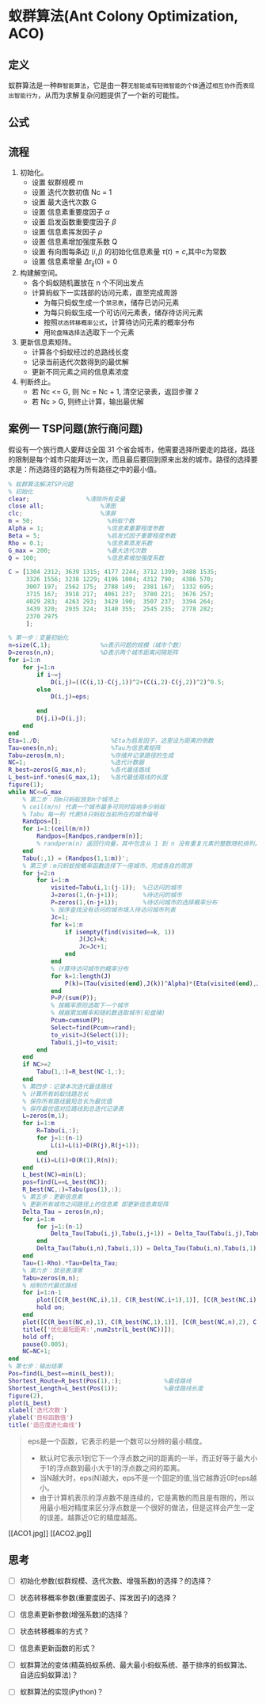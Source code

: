 # 蚁群算法(Ant Colony Optimization, ACO)

## 定义

蚁群算法是一种`群智能算法`，它是由一群`无智能或有轻微智能的个体`通过`相互协作`而`表现出智能行为`，从而为求解复杂问题提供了一个新的可能性。

## 公式

## 流程

1. 初始化。
   - 设置 蚁群规模 m
   - 设置 迭代次数初值 Nc = 1
   - 设置 最大迭代次数 G
   - 设置 信息素重要度因子 $\alpha$
   - 设置 启发函数重要度因子 $\beta$
   - 设置 信息素挥发因子 $\rho$
   - 设置 信息素增加强度系数 Q
   - 设置 有向图每条边 $(i,j)$ 的初始化信息素量 $\tau(t)=c$,其中c为常数
   - 设置 信息素增量 $\Delta\tau_{ij}(0)=0$
2. 构建解空间。
   - 各个蚂蚁随机置放在 n 个不同出发点
   - 计算蚂蚁下一实践部的访问元素，直至完成周游
     - 为每只蚂蚁生成一个`禁忌表`，储存已访问元素
     - 为每只蚂蚁生成一个可访问元素表，储存待访问元素
     - 按照`状态转移概率公式`，计算待访问元素的概率分布
     - 用`轮盘赌选择法`选取下一个元素
3. 更新信息素矩阵。
   - 计算各个蚂蚁经过的总路线长度
   - 记录当前迭代次数得到的最优解
   - 更新不同元素之间的信息素浓度
4. 判断终止。
   - 若 Nc <= G, 则 Nc = Nc + 1, 清空记录表，返回步骤 2
   - 若 Nc > G, 则终止计算，输出最优解

## 案例一  TSP问题(旅行商问题)

假设有一个旅行商人要拜访全国 31 个省会城市，他需要选择所要走的路径，路径的限制是每个城市只能拜访一次，而且最后要回到原来出发的城市。路径的选择要求是：所选路径的路程为所有路径之中的最小值。

```MATLAB
% 蚁群算法解决TSP问题
% 初始化 
clear;                %清除所有变量
close all;                %清图
clc;                      %清屏
m = 50;                     %蚂蚁个数
Alpha = 1;                  %信息素重要程度参数              
Beta = 5;                   %启发式因子重要程度参数
Rho = 0.1;                  %信息素蒸发系数
G_max = 200;                %最大迭代次数
Q = 100;                    %信息素增加强度系数

C = [1304 2312; 3639 1315; 4177 2244; 3712 1399; 3488 1535;
     3326 1556; 3238 1229; 4196 1004; 4312 790;  4386 570;
     3007 197;  2562 175;  2788 149;  2381 167;  1332 695;
     3715 167;  3918 217;  4061 237;  3780 221;  3676 257;
     4029 283;  4263 293;  3429 190;  3507 237;  3394 264;
     3439 320;  2935 324;  3140 355;  2545 235;  2778 282;
     2370 2975
     ];

% 第一步：变量初始化 
n=size(C,1);              %n表示问题的规模（城市个数）
D=zeros(n,n);             %D表示两个城市距离间隔矩阵
for i=1:n
    for j=1:n
        if i~=j
            D(i,j)=((C(i,1)-C(j,1))^2+(C(i,2)-C(j,2))^2)^0.5;
        else
            D(i,j)=eps;

        end
        D(j,i)=D(i,j);
    end
end
Eta=1./D;                    %Eta为启发因子，这里设为距离的倒数
Tau=ones(n,n);               %Tau为信息素矩阵
Tabu=zeros(m,n);             %存储并记录路径的生成
NC=1;                        %迭代计数器
R_best=zeros(G_max,n);       %各代最佳路线
L_best=inf.*ones(G_max,1);   %各代最佳路线的长度
figure(1);
while NC<=G_max            
    % 第二步：将m只蚂蚁放到n个城市上 
    % ceil(m/n) 代表一个城市最多可同时容纳多少蚂蚁
    % Tabu 每一列 代表50只蚂蚁当前所在的城市编号
    Randpos=[];
    for i=1:(ceil(m/n))
        Randpos=[Randpos,randperm(n)];
        % randperm(n) 返回行向量，其中包含从 1 到 n 没有重复元素的整数随机排列。
    end
    Tabu(:,1) = (Randpos(1,1:m))'; 
    % 第三步：m只蚂蚁按概率函数选择下一座城市，完成各自的周游
    for j=2:n
        for i=1:m
            visited=Tabu(i,1:(j-1));  %已访问的城市
            J=zeros(1,(n-j+1));       %待访问的城市
            P=zeros(1,(n-j+1));       %待访问城市的选择概率分布
            % 按序查找没有访问的城市填入待访问城市列表
            Jc=1; 
            for k=1:n
                if isempty(find(visited==k, 1))
                    J(Jc)=k;
                    Jc=Jc+1;
                end
            end
            % 计算待访问城市的概率分布 
            for k=1:length(J)
                P(k)=(Tau(visited(end),J(k))^Alpha)*(Eta(visited(end),J(k))^Beta);
            end
            P=P/(sum(P));
            % 按概率原则选取下一个城市 
            % 根据累加概率和随机数选取城市(轮盘赌)
            Pcum=cumsum(P);
            Select=find(Pcum>=rand);
            to_visit=J(Select(1));
            Tabu(i,j)=to_visit;
        end
    end
    if NC>=2
        Tabu(1,:)=R_best(NC-1,:);
    end
    % 第四步：记录本次迭代最佳路线
    % 计算所有蚂蚁线路总长 
    % 保存所有路线最短总长为最优值
    % 保存最优值对应路线到总迭代记录表
    L=zeros(m,1);
    for i=1:m
        R=Tabu(i,:);
        for j=1:(n-1)
            L(i)=L(i)+D(R(j),R(j+1));
        end
        L(i)=L(i)+D(R(1),R(n));
    end
    L_best(NC)=min(L);
    pos=find(L==L_best(NC));
    R_best(NC,:)=Tabu(pos(1),:);
    % 第五步：更新信息素 
    % 更新所有城市之间路径上的信息素 即更新信息素矩阵
    Delta_Tau = zeros(n,n);
    for i=1:m
        for j=1:(n-1)
            Delta_Tau(Tabu(i,j),Tabu(i,j+1)) = Delta_Tau(Tabu(i,j),Tabu(i,j+1)) + Q/L(i);
        end
        Delta_Tau(Tabu(i,n),Tabu(i,1)) = Delta_Tau(Tabu(i,n),Tabu(i,1)) + Q/L(i);
    end
    Tau=(1-Rho).*Tau+Delta_Tau;
    % 第六步：禁忌表清零
    Tabu=zeros(m,n);
    % 绘制历代最优路线
    for i=1:n-1
        plot([C(R_best(NC,i),1), C(R_best(NC,i+1),1)], [C(R_best(NC,i),2), C(R_best(NC,i+1),2)],'bo-');
        hold on;
    end
    plot([C(R_best(NC,n),1), C(R_best(NC,1),1)], [C(R_best(NC,n),2), C(R_best(NC,1),2)],'ro-');  
    title(['优化最短距离:',num2str(L_best(NC))]);
    hold off;
    pause(0.005);
    NC=NC+1;    
end
% 第七步：输出结果 
Pos=find(L_best==min(L_best));
Shortest_Route=R_best(Pos(1),:);            %最佳路线
Shortest_Length=L_best(Pos(1));             %最佳路线长度
figure(2),
plot(L_best)
xlabel('迭代次数')
ylabel('目标函数值')
title('适应度进化曲线')
```

> eps是一个函数，它表示的是一个数可以分辨的最小精度。
>
> - 默认时它表示1到它下一个浮点数之间的距离的一半，而正好等于最大小于1的浮点数到最小大于1的浮点数之间的距离。
> - 当N越大时，eps(N)越大，eps不是一个固定的值,当它越靠近0时eps越小。
> - 由于计算机表示的浮点数不是连续的，它是离散的而且是有限的，所以用最小相对精度来区分浮点数是一个很好的做法，但是这样会产生一定的误差。越靠近0它的精度越高。

[[ACO1.jpg]]
[[ACO2.jpg]]

## 思考

- [ ] 初始化参数(蚁群规模、迭代次数、增强系数)的选择？的选择？
- [ ] 状态转移概率参数(重要度因子、挥发因子)的选择？
- [ ] 信息素更新参数(增强系数)的选择？
- [ ] 状态转移概率的方式？
- [ ] 信息素更新函数的形式？
- [ ] 蚁群算法的变体(精英蚂蚁系统、最大最小蚂蚁系统、基于排序的蚂蚁算法、自适应蚂蚁算法)？
- [ ] 蚁群算法的实现(Python)？

